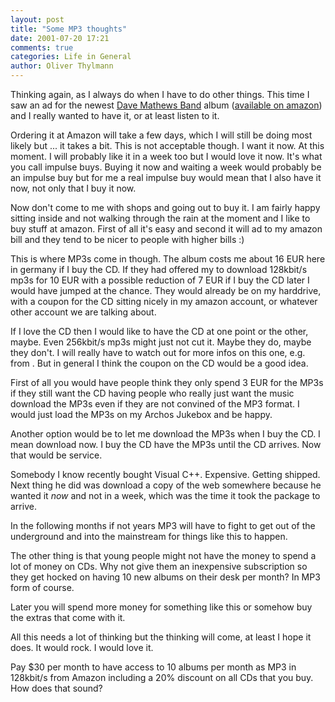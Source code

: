 ```yaml
---
layout: post
title: "Some MP3 thoughts"
date: 2001-07-20 17:21
comments: true
categories: Life in General
author: Oliver Thylmann
---
```



Thinking again, as I always do when I have to do other things. This time I saw an ad for the newest [Dave Mathews Band](http://www.davemathewsband.com/) album ([available on amazon](http://www.amazon.com/exec/obidos/ASIN/B000056K04/bizkiffer-20)) and I really wanted to have it, or at least listen to it.

Ordering it at Amazon will take a few days, which I will still be doing most likely but ... it takes a bit. This is not acceptable though. I want it now. At this moment. I will probably like it in a week too but I would love it now. It's what you call impulse buys. Buying it now and waiting a week would probably be an impulse buy but for me a real impulse buy would mean that I also have it now, not only that I buy it now.

Now don't come to me with shops and going out to buy it. I am fairly happy sitting inside and not walking through the rain at the moment and I like to buy stuff at amazon. First of all it's easy and second it will ad to my amazon bill and they tend to be nicer to people with higher bills :)

This is where MP3s come in though. The album costs me about 16 EUR here in germany if I buy the CD. If they had offered my to download 128kbit/s mp3s for 10 EUR with a possible reduction of 7 EUR if I buy the CD later I would have jumped at the chance. They would already be on my harddrive, with a coupon for the CD sitting nicely in my amazon account, or whatever other account we are talking about.

If I love the CD then I would like to have the CD at one point or the other, maybe. Even 256kbit/s mp3s might just not cut it. Maybe they do, maybe they don't. I will really have to watch out for more infos on this one, e.g. from . But in general I think the coupon on the CD would be a good idea.

First of all you would have people think they only spend 3 EUR for the MP3s if they still want the CD having people who really just want the music download the MP3s even if they are not convined of the MP3 format. I would just load the MP3s on my Archos Jukebox and be happy.

Another option would be to let me download the MP3s when I buy the CD. I mean download now. I buy the CD have the MP3s until the CD arrives. Now that would be service.

Somebody I know recently bought Visual C++. Expensive. Getting shipped. Next thing he did was download a copy of the web somewhere because he wanted it _now_ and not in a week, which was the time it took the package to arrive.

In the following months if not years MP3 will have to fight to get out of the underground and into the mainstream for things like this to happen.

The other thing is that young people might not have the money to spend a lot of money on CDs. Why not give them an inexpensive subscription so they get hocked on having 10 new albums on their desk per month? In MP3 form of course.

Later you will spend more money for something like this or somehow buy the extras that come with it.

All this needs a lot of thinking but the thinking will come, at least I hope it does. It would rock. I would love it. 

Pay $30 per month to have access to 10 albums per month as MP3 in 128kbit/s from Amazon including a 20% discount on all CDs that you buy. How does that sound?



